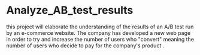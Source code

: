 # Analyze_AB_test_results
  this project will elaborate the understanding of the results of an A/B test run by an e-commerce website. The company has developed a new web page in order to try and increase the number of users who "convert" meaning the number of users who decide to pay for the company's product .
